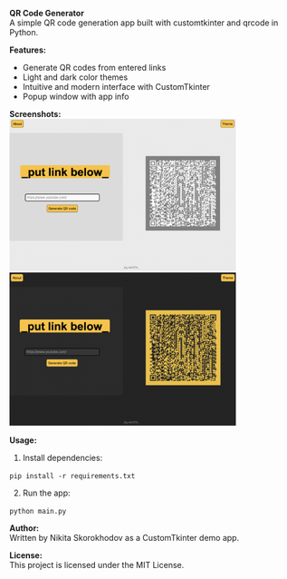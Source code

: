 <b>QR Code Generator</b>
<br>
A simple QR code generation app built with customtkinter and qrcode in Python.

<b>Features:</b>
<ul>
    <li>Generate QR codes from entered links</li>
    <li>Light and dark color themes</li>
    <li>Intuitive and modern interface with CustomTkinter</li>
    <li>Popup window with app info</li>
</ul>

<b>Screenshots:</b>
<br>
<img src="screenshots/light.png" width="400"> <img src="screenshots/dark.png" width="400">

<b>Usage:</b>
<ol>
    <li>Install dependencies:</li>
</ol>
<code>pip install -r requirements.txt</code>

<ol start="2">
    <li>Run the app:</li>
</ol>
<code>python main.py</code>

<b>Author:</b>
<br>
Written by Nikita Skorokhodov as a CustomTkinter demo app.

<b>License:</b>
<br>
This project is licensed under the MIT License.
